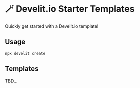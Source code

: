# 🪄 Develit.io Starter Templates
Quickly get started with a Develit.io template!

## Usage
```
npx develit create
```

## Templates
TBD...